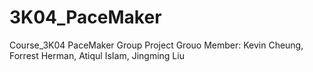 # 3K04_PaceMaker
Course_3K04 PaceMaker Group Project 
Grouo Member: 
          Kevin Cheung, Forrest Herman, Atiqul IsIam, Jingming Liu
